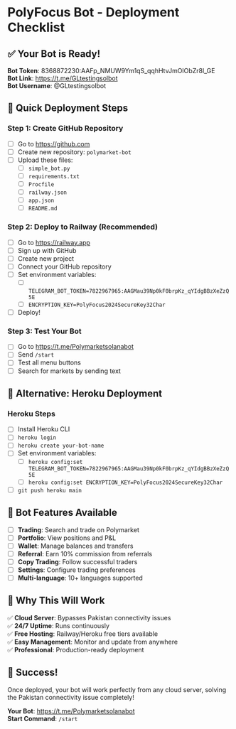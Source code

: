# PolyFocus Bot - Deployment Checklist

## ✅ Your Bot is Ready!

**Bot Token**: 8368872230:AAFp_NMUW9Ym1qS_qqhHtvJmOIObZr8l_GE  
**Bot Link**: https://t.me/GLtestingsolbot  
**Bot Username**: @GLtestingsolbot

## 🚀 Quick Deployment Steps

### Step 1: Create GitHub Repository
- [ ] Go to https://github.com
- [ ] Create new repository: `polymarket-bot`
- [ ] Upload these files:
  - [ ] `simple_bot.py`
  - [ ] `requirements.txt`
  - [ ] `Procfile`
  - [ ] `railway.json`
  - [ ] `app.json`
  - [ ] `README.md`

### Step 2: Deploy to Railway (Recommended)
- [ ] Go to https://railway.app
- [ ] Sign up with GitHub
- [ ] Create new project
- [ ] Connect your GitHub repository
- [ ] Set environment variables:
  - [ ] `TELEGRAM_BOT_TOKEN=7822967965:AAGMau39Np0kF0brpKz_qYIdgBBzXeZzQ5E`
  - [ ] `ENCRYPTION_KEY=PolyFocus2024SecureKey32Char`
- [ ] Deploy!

### Step 3: Test Your Bot
- [ ] Go to https://t.me/Polymarketsolanabot
- [ ] Send `/start`
- [ ] Test all menu buttons
- [ ] Search for markets by sending text

## 🔧 Alternative: Heroku Deployment

### Heroku Steps
- [ ] Install Heroku CLI
- [ ] `heroku login`
- [ ] `heroku create your-bot-name`
- [ ] Set environment variables:
  - [ ] `heroku config:set TELEGRAM_BOT_TOKEN=7822967965:AAGMau39Np0kF0brpKz_qYIdgBBzXeZzQ5E`
  - [ ] `heroku config:set ENCRYPTION_KEY=PolyFocus2024SecureKey32Char`
- [ ] `git push heroku main`

## 📱 Bot Features Available

- [ ] **Trading**: Search and trade on Polymarket
- [ ] **Portfolio**: View positions and P&L
- [ ] **Wallet**: Manage balances and transfers
- [ ] **Referral**: Earn 10% commission from referrals
- [ ] **Copy Trading**: Follow successful traders
- [ ] **Settings**: Configure trading preferences
- [ ] **Multi-language**: 10+ languages supported

## 🎯 Why This Will Work

✅ **Cloud Server**: Bypasses Pakistan connectivity issues  
✅ **24/7 Uptime**: Runs continuously  
✅ **Free Hosting**: Railway/Heroku free tiers available  
✅ **Easy Management**: Monitor and update from anywhere  
✅ **Professional**: Production-ready deployment  

## 🎉 Success!

Once deployed, your bot will work perfectly from any cloud server, solving the Pakistan connectivity issue completely!

**Your Bot**: https://t.me/Polymarketsolanabot  
**Start Command**: `/start`
